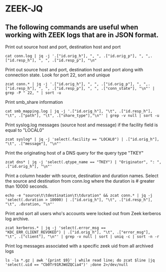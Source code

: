 # ZEEK-JQ
## The following commands are useful when working with ZEEK logs that are in JSON format.

Print out source host and port, destination host and port
<pre><code>cat conn.log | jq -j '.["id.orig_h"], ", ", .["id.orig_p"], ", ",.["id.resp_h"], ", ", .["id.resp_p"], "\n"</code></pre>

Print out source host and port, destination host and port along with connection state.  Look for port 22, sort and unique
<pre><code>zcat conn.* | jq -j '.["id.orig_h"], ", ", .["id.orig_p"], ", ",.["id.resp_h"], ", ", .["id.resp_p"], ", ", .["conn_state"], "\n"' | grep -P " 22, " | sort -u</code></pre>

Print smb_share information
<pre><code>cat smb_mapping.log | jq -j '.["id.orig_h"], "\t", .["id.resp_h"], "\t", .["path"], "\t", .["share_type"],"\n"' | grep -v null | sort -u</code></pre>

Print syslog.log messages (source host and message) if the facility field is equal to "LOCAL0"
<pre><code>zcat syslog* | jq -j 'select(.facility == "LOCAL0") | .["id.orig_h"], "\t", .["message"], "\n"'</code></pre>

Print the originating host of a DNS query for the query type "TKEY"
<pre><code>zcat dns* | jq -j 'select(.qtype_name == "TKEY") | "Originator", ": ", .["id.orig_h"], "\n"'</code></pre>

Print a column header with source, destination and duration names.  Select the source and destination from conn.log where the duration is # greater than 10000 seconds.
<pre><code>echo -e "source\t\tdestination\t\tduration" && zcat conn.* | jq -j 'select(.duration > 10000) | .["id.orig_h"], "\t", .["id.resp_h"], "\t", .duration, "\n"'</code></pre>

Print and sort all users who's accounts were locked out from Zeek kerberos log archive.
<pre><code>zcat kerberos.* | jq -j 'select(.error_msg == "KDC_ERR_CLIENT_REVOKED") | .["id.orig_h"], "\t", .["error_msg"], "\t", .["client"], "\n"' | grep -v null | sort | uniq -c | sort -n -r</code></pre>

Print log messages associated with a specific zeek uid from all archived logs
<pre><code>ls -la *.gz | awk '{print $9}' | while read line; do zcat $line |jq 'select(.uid == "Cb0Tr91RJWdZQCia4")' ;done 2>/dev/null</code></pre>
